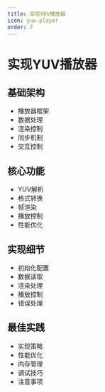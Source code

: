 ```yaml
---
title: 实现YUV播放器
icon: yuv-player
order: 7
---
```


# 实现YUV播放器

## 基础架构
- 播放器框架
- 数据处理
- 渲染控制
- 同步机制
- 交互控制

## 核心功能
- YUV解析
- 格式转换
- 帧渲染
- 播放控制
- 性能优化

## 实现细节
- 初始化配置
- 数据读取
- 渲染处理
- 播放控制
- 错误处理

## 最佳实践
- 实现策略
- 性能优化
- 内存管理
- 调试技巧
- 注意事项
